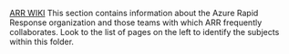 [ARR WIKI](https://aka.ms/arrwiki)
This section contains information about the Azure Rapid Response organization and those teams with which ARR frequently collaborates. Look to the list of pages on the left to identify the subjects within this folder.


